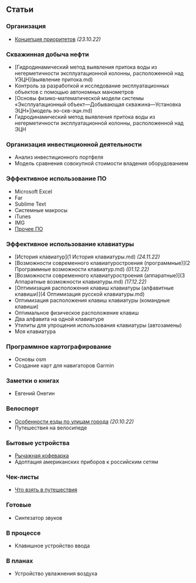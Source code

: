 ## Статьи
### Организация  
- [Концепция приоритетов](приоритеты.md) *(23.10.22)*

### Скважинная добыча нефти  
- [Гидродинамический метод выявления притока воды из негерметичности эксплуатационной колонны, расположенной над УЭЦН](выявление притока.md)
- Контроль за разработкой и исследование эксплуатационных объектов с помощью автономных манометров
- [Основы физико-математической модели системы «Эксплуатационный объект—Добывающая скважина—Установка ЭЦН»](модель эо-скв-эцн.md)
- Гидродинамический метод выявления притока воды из негерметичности эксплуатационной колонны, расположенной над ЭЦН

### Организация инвестиционной деятельности  
- Анализ инвестиционного портфеля
- Модель сравнения совокупной стоимости владения оборудованием

### Эффективное использование ПО  
- Microsoft Excel
- Far
- Sublime Text
- Системные макросы
- iTunes
- IMG
- [Прочее ПО](Утилиты.md)

### Эффективное использование клавиатуры  
- [История клавиатур](1 История клавиатуры.md) *(24.11.22)*
- [Возможности современного клавиатуростроения (программные)](2 Программные возможности клавиатур.md) *(01.12.22)*
- [Возможности современного клавиатуростроения (аппаратные)](3 Аппаратные возможности клавиатуры.md) *(17.12.22)*
- [Оптимизация расположения клавиш клавиатуры (алфавитные клавиши)](4 Оптимизация русской клавиатуры.md)
- Оптимизация расположения клавиш клавиатуры (командные клавиши)
- Оптимальное физическое расположение клавиш  
- Два алфавита на одной клавиатуре
- Утилиты для упрощения использования клавиатуры (автозамены)
- Моя клавиатура

### Программное картографирование 
- Основы osm
- Создание карт для навигаторов Garmin

### Заметки о книгах  
- Евгений Онегин

### Велоспорт  
- [Особенности езды по улицам города](езда.md) *(20.10.22)*
- Путешествия на велосипеде

### Бытовые устройства  
- [Рычажная кофеварка](Кофеварка.md)
- Адоптация американских приборов к российским сетям

### Чек-листы
- [Что взять в путешествия](Путешествия.md)

### Готовые  
- Синтезатор звуков

### В процессе  
- Клавишное устройство ввода

### В планах  
- Устройство увлажнения воздуха
